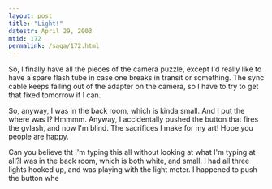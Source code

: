 ```yaml
---
layout: post
title: "Light!"
datestr: April 29, 2003
mtid: 172
permalink: /saga/172.html
---
```


So, I finally have all the pieces of the camera puzzle, except I'd really like to have a spare flash tube in case one breaks in transit or something.  The sync cable keeps falling out of the adapter on the camera, so I have to try to get that fixed tomorrow if I can.

So, anyway, I was in the back room, which is kinda small.  And I put the where was I?  Hmmmm.  Anyway, I accidentally pushed the button that fires the gvlash, and now I'm blind.  The sacrifices I make for my art!  Hope you people are happy.

Can you believe tht I'm typing this all without looking at what I'm typing at all?I was in the back room, which is both white, and small.  I had all three lights hooked up, and was playing with the light meter.  I happened to push the button whe

